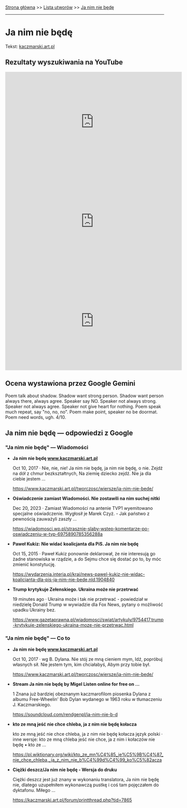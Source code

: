 [Strona główna](../index.md) >> [Lista utworów](../list.md) >> [Ja nim nie będę](179.md)

---

# Ja nim nie będę

Tekst: [kaczmarski.art.pl](https://www.kaczmarski.art.pl/tworczosc/wiersze/ja-nim-nie-bede/)

## Rezultaty wyszukiwania na YouTube

<iframe width="560" height="315" src="https://www.youtube.com/embed/w0aiQbuEKC0?si=IdontcarewhotheIRSsendsImnotpayingtaxes" title="YouTube video player" frameborder="0" allow="accelerometer; autoplay; clipboard-write; encrypted-media; gyroscope; picture-in-picture; web-share" referrerpolicy="strict-origin-when-cross-origin" allowfullscreen></iframe>

<iframe width="560" height="315" src="https://www.youtube.com/embed/O_eYztVDVcw?si=IdontcarewhotheIRSsendsImnotpayingtaxes" title="YouTube video player" frameborder="0" allow="accelerometer; autoplay; clipboard-write; encrypted-media; gyroscope; picture-in-picture; web-share" referrerpolicy="strict-origin-when-cross-origin" allowfullscreen></iframe>

<iframe width="560" height="315" src="https://www.youtube.com/embed/A9lzvmE6cFM?si=IdontcarewhotheIRSsendsImnotpayingtaxes" title="YouTube video player" frameborder="0" allow="accelerometer; autoplay; clipboard-write; encrypted-media; gyroscope; picture-in-picture; web-share" referrerpolicy="strict-origin-when-cross-origin" allowfullscreen></iframe>

## Ocena wystawiona przez Google Gemini

Poem talk about shadow. Shadow want strong person. Shadow want person always there, always agree. Speaker say NO. Speaker not always strong. Speaker not always agree. Speaker not give heart for nothing. Poem speak much repeat, say "no, no, no". Poem make point, speaker no be doormat. Poem need words, ugh. 4/10.


## Ja nim nie będę — odpowiedzi z Google

### "Ja nim nie będę" — Wiadomości

- **Ja nim nie będę www.kaczmarski.art.pl**

    Oct 10, 2017  ·  Nie, nie, nie! Ja nim nie będę, ja nim nie będę, o nie. Zejdź na dół z chmur bezkształtnych, Na ziemię dziecko zejdź. Nie ja dla ciebie jestem ... 

   <https://www.kaczmarski.art.pl/tworczosc/wiersze/ja-nim-nie-bede/>
- **Oświadczenie zamiast Wiadomości. Nie zostawili na nim suchej nitki**

    Dec 20, 2023  ·  Zamiast Wiadomości na antenie TVP1 wyemitowano specjalne oświadczenie. Wygłosił je Marek Czyż. - Jak państwo z pewnością zauważyli zaszły ... 

   <https://wiadomosci.wp.pl/strasznie-slaby-wstep-komentarze-po-oswiadczeniu-w-tvp-6975890785356288a>
- **Paweł Kukiz: Nie widać koalicjanta dla PiS. Ja nim nie będę**

    Oct 15, 2015  ·  Paweł Kukiz ponownie deklarował, że nie interesują go żadne stanowiska w rządzie, a do Sejmu chce się dostać po to, by móc zmienić konstytucję. 

   <https://wydarzenia.interia.pl/kraj/news-pawel-kukiz-nie-widac-koalicjanta-dla-pis-ja-nim-nie-bede,nId,1904840>
- **Trump krytykuje Zełenskiego. Ukraina może nie przetrwać**

    19 minutes ago  ·  Ukraina może i tak nie przetrwać - powiedział w niedzielę Donald Trump w wywiadzie dla Fox News, pytany o możliwość upadku Ukrainy bez. 

   <https://www.gazetaprawna.pl/wiadomosci/swiat/artykuly/9754417,trump-krytykuje-zelenskiego-ukraina-moze-nie-przetrwac.html>

### "Ja nim nie będę" — Co to

- **Ja nim nie będę www.kaczmarski.art.pl**

    Oct 10, 2017  ·  wg B. Dylana. Nie stój ze mną cieniem mym, Idź, popróbuj własnych sił. Nie jestem tym, kim chciałabyś, Abym przy tobie był. 

   <https://www.kaczmarski.art.pl/tworczosc/wiersze/ja-nim-nie-bede/>
- **Stream Ja nim nie będę by Migel  Listen online for free on ...**

    1 Znana już bardziej obeznanym kaczmarofilom piosenka Dylana z albumu Free-Wheelin' Bob Dylan wydanego w 1963 roku w tłumaczeniu J. Kaczmarskiego. 

   <https://soundcloud.com/rendgenpl/ja-nim-nie-b-d>
- **kto ze mną jeść nie chce chleba, ja z nim nie będę kołacza**

    kto ze mną jeść nie chce chleba, ja z nim nie będę kołacza język polski · inne wersje: kto ze mną chleba jeść nie chce, ja z nim i kołaczów nie będę • kto ze ... 

   <https://pl.wiktionary.org/wiki/kto_ze_mn%C4%85_je%C5%9B%C4%87_nie_chce_chleba,_ja_z_nim_nie_b%C4%99d%C4%99_ko%C5%82acza>
- **Ciężki deszcz/Ja nim nie będę - Wersja do druku**

    Ciężki deszcz jest już znany w wykonaniu translatora, Ja nim nie będę nie, dlatego uzupełniłem wykonawczą pustkę i coś tam pojęczałem do dyktafonu. Miłego ... 

   <https://kaczmarski.art.pl/forum/printthread.php?tid=7865>

